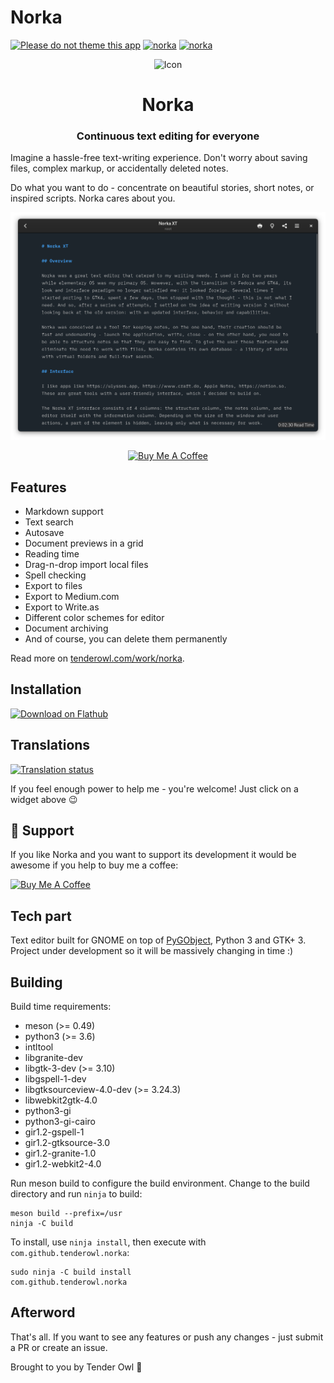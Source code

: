 # Norka

[![Please do not theme this app](https://stopthemingmy.app/badge.svg)](https://stopthemingmy.app)
[![norka](https://snapcraft.io//norka/badge.svg)](https://snapcraft.io/norka)
[![norka](https://snapcraft.io//norka/trending.svg?name=0)](https://snapcraft.io/norka)

<div align="center">
  <span align="center"> <img width="80" height="70" class="center" src="https://github.com/tenderowl/norka/blob/master/data/icons/com.github.tenderowl.norka.svg" alt="Icon"></span>
  <h1 align="center">Norka</h1>
  <h3 align="center">Continuous text editing for everyone</h3>
</div>

Imagine a hassle-free text-writing experience.
Don't worry about saving files, complex markup, or accidentally deleted notes.
  
Do what you want to do - concentrate on beautiful stories, short notes, or inspired scripts. 
Norka cares about you.

<div align="center">
  <img class="center" alt="Norka" src="data/screenshots/norka-editor.png" />
  
  <a href="https://www.buymeacoffee.com/tenderowl" target="_blank"><img src="https://cdn.buymeacoffee.com/buttons/v2/default-yellow.png" alt="Buy Me A Coffee" style="height: 60px !important;width: 217px !important;" ></a>
</div>

## Features

* Markdown support
* Text search
* Autosave
* Document previews in a grid
* Reading time
* Drag-n-drop import local files
* Spell checking
* Export to files
* Export to Medium.com
* Export to Write.as
* Different color schemes for editor
* Document archiving
* And of course, you can delete them permanently

Read more on [tenderowl.com/work/norka](https://tenderowl.com/work/norka).

## Installation

<a href='https://flathub.org/apps/com.github.tenderowl.norka'><img width='240' alt='Download on Flathub' src='https://dl.flathub.org/assets/badges/flathub-badge-en.png'/></a>

## Translations

[![Translation status](https://hosted.weblate.org/widgets/frog/-/norka/multi-auto.svg)](https://hosted.weblate.org/projects/frog/norka/)

If you feel enough power to help me - you're welcome! Just click on a widget above 😉

## :tada: Support
If you like Norka and you want to support its development it would be awesome if you help to buy me a coffee:

<a href="https://www.buymeacoffee.com/tenderowl" target="_blank"><img src="https://cdn.buymeacoffee.com/buttons/v2/default-yellow.png" alt="Buy Me A Coffee" style="height: 60px !important;width: 217px !important;" ></a>


## Tech part

Text editor built for GNOME on top of [PyGObject](https://pygobject.readthedocs.io/en/latest/), Python 3 and GTK+ 3. Project under development so it will be massively changing in time :)


## Building

Build time requirements:

- meson (>= 0.49)
- python3 (>= 3.6)
- intltool
- libgranite-dev
- libgtk-3-dev (>= 3.10)
- libgspell-1-dev
- libgtksourceview-4.0-dev (>= 3.24.3)
- libwebkit2gtk-4.0
- python3-gi
- python3-gi-cairo
- gir1.2-gspell-1
- gir1.2-gtksource-3.0
- gir1.2-granite-1.0
- gir1.2-webkit2-4.0


Run meson build to configure the build environment. Change to the build directory and run `ninja` to build:

```
meson build --prefix=/usr
ninja -C build
```

To install, use `ninja install`, then execute with `com.github.tenderowl.norka`:

```
sudo ninja -C build install
com.github.tenderowl.norka
```


## Afterword

That's all. If you want to see any features or push any changes - just submit a PR or create an issue.

Brought to you by Tender Owl :owl:

